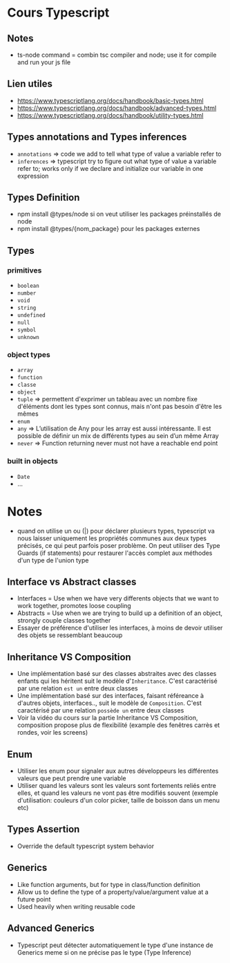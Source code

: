 # Cours Typescript


## Notes

* ts-node command = combin tsc compiler and node; use it for compile and run your js file

## Lien utiles

* https://www.typescriptlang.org/docs/handbook/basic-types.html
* https://www.typescriptlang.org/docs/handbook/advanced-types.html
* https://www.typescriptlang.org/docs/handbook/utility-types.html

## Types annotations and Types inferences

* `annotations` => code we add to tell what type of value a variable refer to
* `inferences` => typescript try to figure out what type of value a variable refer to; works only if we declare and initialize our variable in one expression

## Types Definition

* npm install @types/node si on veut utiliser les packages préinstallés de node
* npm install @types/{nom_package} pour les packages externes

## Types

### primitives 
* `boolean`
* `number`
* `void`
* `string`
* `undefined`
* `null`
* `symbol`
* `unknown`
  
### object types 
* `array`
* `function`
* `classe`
* `object`
* `tuple` => permettent d'exprimer un tableau avec un nombre fixe d'éléments dont les types sont connus, mais n'ont pas besoin d'être les mêmes
* `enum`
* `any` => L’utilisation de Any pour les array est aussi intéressante. Il est possible de définir un mix de différents types au sein d’un même Array
* `never` => Function returning never must not have a reachable end point

### built in objects
* `Date`
* ...

# Notes

* quand on utilise un ou (|) pour déclarer plusieurs types, typescript va nous laisser uniquement les propriétés communes aux deux types précisés, ce qui peut parfois poser problème. On peut utiliser des Type Guards (if statements) pour restaurer l'accès complet aux méthodes d'un type de l'union type

## Interface vs Abstract classes
* Interfaces = Use when we have very differents objects that we want to work together, promotes loose coupling
* Abstracts = Use when we are trying to build up a definition of an object, strongly couple classes together
* Essayer de préférence d'utiliser les interfaces, à moins de devoir utiliser des objets se ressemblant beaucoup


## Inheritance VS Composition
* Une implémentation basé sur des classes abstraites avec des classes enfants qui les héritent suit le modèle d'`Inheritance`. C'est caractérisé par une relation `est un` entre deux classes
* Une implémentation basé sur des interfaces, faisant référeance à d'autres objets, interfaces.., suit le modèle de `Composition`. C'est caractérisé par une relation `possède un` entre deux classes
* Voir la vidéo du cours sur la partie Inheritance VS Composition, composition propose plus de flexibilité (example des fenêtres carrès et rondes, voir les screens)

## Enum
* Utiliser les enum pour signaler aux autres développeurs les différentes valeurs que peut prendre une variable
* Utiliser quand les valeurs sont les valeurs sont fortements reliés entre elles, et quand les valeurs ne vont pas être modifiés souvent (exemple d'utilisation: couleurs d'un color picker, taille de boisson dans un menu etc)

## Types Assertion

* Override the default typescript system behavior

## Generics
* Like function arguments, but for type in class/function definition
* Allow us to define the type of a property/value/argument value at a future point
* Used heavily when writing reusable code


## Advanced Generics
* Typescript peut détecter automatiquement le type d'une instance de Generics meme si on ne précise pas le type (Type Inference)